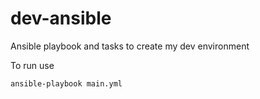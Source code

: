 # dev-ansible
Ansible playbook and tasks to create my dev environment

To run use 
``` 
ansible-playbook main.yml
``` 
